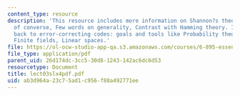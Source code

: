 ```yaml
---
content_type: resource
description: 'This resource includes more information on Shannon?s theory i.e. Proof
  of converse, Few words on generality, Contrast with Hamming theory. It talks about
  back to error-correcting codes: goals and tools like Probability theory, Algebra:
  Finite fields, Linear spaces.'
file: https://ol-ocw-studio-app-qa.s3.amazonaws.com/courses/6-895-essential-coding-theory-fall-2004/ab3d964a23c75ad1c956f88a492771ee_lect03slx4pdf.pdf
file_type: application/pdf
parent_uid: 26d174dc-3cc5-30d8-1243-142ac6dc6d53
resourcetype: Document
title: lect03slx4pdf.pdf
uid: ab3d964a-23c7-5ad1-c956-f88a492771ee
---
```

